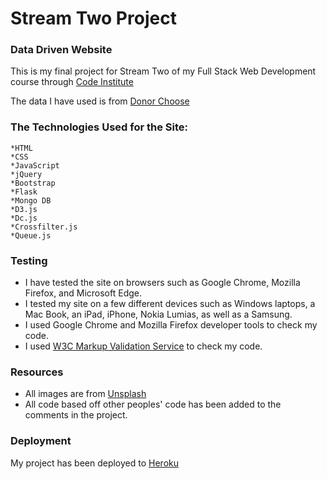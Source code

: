 # Stream Two Project

### Data Driven Website

This is my final project for Stream Two of my Full Stack Web Development course through [Code Institute](https://www.codeinstitute.net/)

The data I have used is from [Donor Choose](https://www.donorschoose.org/)

### The Technologies Used for the Site:

	*HTML
	*CSS
	*JavaScript
	*jQuery
	*Bootstrap
	*Flask
	*Mongo DB
	*D3.js
	*Dc.js
	*Crossfilter.js
	*Queue.js

### Testing

* I have tested the site on browsers such as Google Chrome, Mozilla Firefox, and Microsoft Edge.
* I tested my site on a few different devices such as Windows laptops, a Mac Book, an iPad, iPhone, Nokia Lumias, as well as a Samsung.
* I used Google Chrome and Mozilla Firefox developer tools to check my code.
* I used [W3C Markup Validation Service](https://validator.w3.org/) to check my code.

### Resources

- All images are from [Unsplash](https://unsplash.com/)
- All code based off other peoples' code has been added to the comments in the project.

### Deployment

My project has been deployed to [Heroku](https://mighty-dusk-45888.herokuapp.com/)